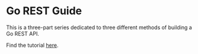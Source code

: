 # Go REST Guide

This is a three-part series dedicated to three different methods of building a Go REST API.

Find the tutorial [here](https://www.jetbrains.com/go/guide/tutorials/rest_api_series/).